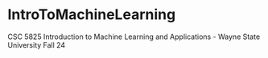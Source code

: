 # IntroToMachineLearning
CSC 5825 Introduction to Machine Learning and Applications - Wayne State University Fall 24
